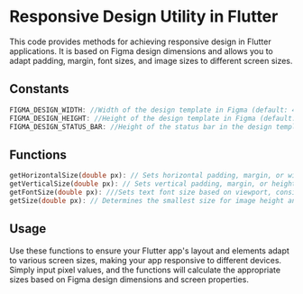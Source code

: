 # Responsive Design Utility in Flutter

This code provides methods for achieving responsive design in Flutter applications. It is based on Figma design dimensions and allows you to adapt padding, margin, font sizes, and image sizes to different screen sizes.

## Constants
```dart
FIGMA_DESIGN_WIDTH: //Width of the design template in Figma (default: 414).
FIGMA_DESIGN_HEIGHT: //Height of the design template in Figma (default: 896).
FIGMA_DESIGN_STATUS_BAR: //Height of the status bar in the design template (default: 0).
```

## Functions
```dart
getHorizontalSize(double px): // Sets horizontal padding, margin, or width based on viewport width.
getVerticalSize(double px): // Sets vertical padding, margin, or height based on viewport height, accounting for status and bottom bars.
getFontSize(double px): ///Sets text font size based on viewport, considering both vertical and horizontal scaling.
getSize(double px): // Determines the smallest size for image height and width, considering both vertical and horizontal scaling.
```

## Usage
Use these functions to ensure your Flutter app's layout and elements adapt to various screen sizes, making your app responsive to different devices. Simply input pixel values, and the functions will calculate the appropriate sizes based on Figma design dimensions and screen properties.
